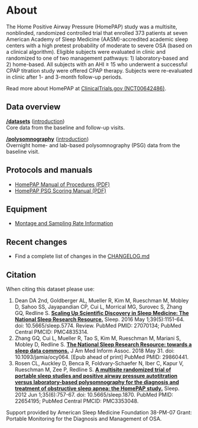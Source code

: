 # About

The Home Positive Airway Pressure (HomePAP) study was a multisite, nonblinded, randomized controlled trial that enrolled 373 patients at seven American Academy of Sleep Medicine (AASM)-accredited academic sleep centers with a high pretest probability of moderate to severe OSA (based on a clinical algorithm). Eligible subjects were evaluated in clinic and randomized to one of two management pathways: 1) laboratory-based and 2) home-based. All subjects with an AHI ≥ 15 who underwent a successful CPAP titration study were offered CPAP therapy. Subjects were re-evaluated in clinic after 1- and 3-month follow-up periods.

Read more about HomePAP at [ClinicalTrials.gov (NCT00642486)](https://clinicaltrials.gov/ct2/show/NCT00642486).

## Data overview

**[/datasets](:files_path:/datasets)** ([introduction](:pages_path:/dataset-introduction.md)) <br/> Core data from the baseline and follow-up visits.

**[/polysomnography](:files_path:/polysomnography)** ([introduction](:pages_path:/polysomnography-introduction.md)) <br/> Overnight home- and lab-based polysomnography (PSG) data from the baseline visit.

## Protocols and manuals

- [HomePAP Manual of Procedures (PDF)](:files_path:/documentation?f=HomePAP_Manual_of_Procedures.pdf)
- [HomePAP PSG Scoring Manual (PDF)](:files_path:/documentation?f=HomePAP_PSG_Scoring_Manual.pdf)

## Equipment

- [Montage and Sampling Rate Information](:pages_path:/montage-and-sampling-rate-information.md)

## Recent changes

- Find a complete list of changes in the [CHANGELOG.md](:pages_path:/CHANGELOG.md)

## Citation

When citing this dataset please use:

1. Dean DA 2nd, Goldberger AL, Mueller R, Kim M, Rueschman M, Mobley D, Sahoo SS, Jayapandian CP, Cui L, Morrical MG, Surovec S, Zhang GQ, Redline S. [**Scaling Up Scientific Discovery in Sleep Medicine: The National Sleep Research Resource.**](https://www.ncbi.nlm.nih.gov/pubmed/27070134) Sleep. 2016 May 1;39(5):1151-64. doi: 10.5665/sleep.5774. Review. PubMed PMID: 27070134; PubMed Central PMCID: PMC4835314.
2. Zhang GQ, Cui L, Mueller R, Tao S, Kim M, Rueschman M, Mariani S, Mobley D, Redline S. [**The National Sleep Research Resource: towards a sleep data commons.**](https://www.ncbi.nlm.nih.gov/pubmed/29860441) J Am Med Inform Assoc. 2018 May 31. doi: 10.1093/jamia/ocy064. [Epub ahead of print] PubMed PMID: 29860441.
3. Rosen CL, Auckley D, Benca R, Foldvary-Schaefer N, Iber C, Kapur V, Rueschman M, Zee P, Redline S. [**A multisite randomized trial of portable sleep studies and positive airway pressure autotitration versus laboratory-based polysomnography for the diagnosis and treatment of obstructive sleep apnea: the HomePAP study.**](https://www.ncbi.nlm.nih.gov/pubmed/22654195) Sleep. 2012 Jun 1;35(6):757-67. doi: 10.5665/sleep.1870. PubMed PMID: 22654195; PubMed Central PMCID: PMC3353048.

Support provided by American Sleep Medicine Foundation 38-PM-07 Grant: Portable Monitoring for the Diagnosis and Management of OSA.
